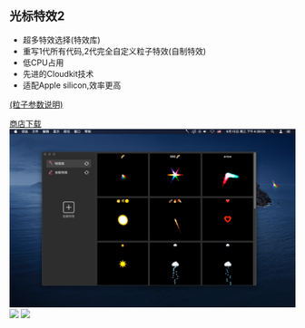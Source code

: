 ## 光标特效2
* 超多特效选择(特效库)
* 重写1代所有代码,2代完全自定义粒子特效(自制特效)
* 低CPU占用
* 先进的Cloudkit技术
* 适配Apple silicon,效率更高

[(粒子参数说明)](./particle-parameters)    

[商店下载](https://apps.apple.com/cn/app/cursoreffect/id1585374223)
![](./1.png)
![](./2.png)
![](./3.png)
